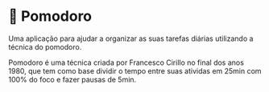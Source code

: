 # 🍅 Pomodoro
Uma aplicação para ajudar a organizar as suas tarefas diárias utilizando a técnica do pomodoro.

Pomodoro é uma técnica criada por Francesco Cirillo no final dos anos 1980, que tem como base dividir o tempo entre suas atividas em 25min com 100% do foco e fazer pausas de 5min.

